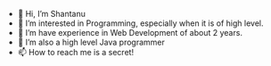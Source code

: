 - 👋 Hi, I’m Shantanu
- 👀 I’m interested in Programming, especially when it is of high level.
- 🌱 I’m have experience in Web Development of about 2 years.
- 💞️ I’m also a high level Java programmer
- 📫 How to reach me is a secret!

<!---
Shantanu2605/Shantanu2605 is a ✨ special ✨ repository because its `README.md` (this file) appears on your GitHub profile.
You can click the Preview link to take a look at your changes.
--->
